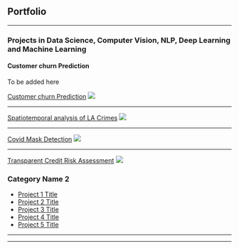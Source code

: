 ## Portfolio

---

### Projects in Data Science, Computer Vision, NLP, Deep Learning and Machine Learning 

#### Customer churn Prediction
To be added here

[Customer churn Prediction](/sample_page)
<img src="images/dummy_thumbnail.jpg?raw=true"/>

---
[Spatiotemporal analysis of LA Crimes](/pdf/sample_presentation.pdf)
<img src="images/dummy_thumbnail.jpg?raw=true"/>

---
[Covid Mask Detection](http://example.com/)
<img src="images/dummy_thumbnail.jpg?raw=true"/>

---
[Transparent Credit Risk Assessment](http://example.com/)
<img src="images/dummy_thumbnail.jpg?raw=true"/>

### Category Name 2

- [Project 1 Title](http://example.com/)
- [Project 2 Title](http://example.com/)
- [Project 3 Title](http://example.com/)
- [Project 4 Title](http://example.com/)
- [Project 5 Title](http://example.com/)

---




---
